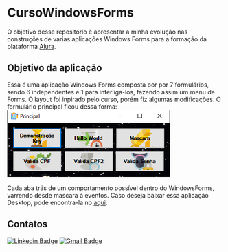 # CursoWindowsForms
O objetivo desse repositorio é apresentar a minha evolução nas construções de varias aplicações Windows Forms para a formação da plataforma 
[Alura]( https://cursos.alura.com.br/course/windows-forms-csharp-formularios-componentes-eventos 'Alura').
## Objetivo da aplicação
Essa é uma aplicação Windows Forms composta por por 7 formulários, sendo 6 independentes e 1 para interliga-los, fazendo assim um menu de Forms. O layout foi inpirado pelo curso, porém fiz algumas modificações. O formulário principal ficou dessa forma: <br>
![image](https://github.com/EmmanuelMartins21/CursoWindowsForms/blob/master/Aplica%C3%A7%C3%A3o_Principal.PNG)<br>

Cada aba trás de um comportamento possível dentro do WindowsForms, varrendo desde mascara à eventos. 
Caso deseja baixar essa aplicação Desktop, pode encontra-la no [aqui](https://github.com/EmmanuelMartins21/CursoWindowsForms/blob/master/Aplica%C3%A7%C3%A3o_Curso_CSharp_WinForms).
 
## Contatos 
[![Linkedin Badge](https://img.shields.io/badge/-LinkedIn-0072b1?style=for-the-badge&logo=Linkedin&logoColor=white)](https://www.linkedin.com/in/emmanuel-cosme-martins-bento-3963bb1b9/ 'Contato pelo LinkedIn')
[![Gmail Badge](https://img.shields.io/badge/-gmail-c14438?style=for-the-badge&logo=Gmail&logoColor=white)](mailto:emmanuelbento6@gmail.com 'Contato via Email')
